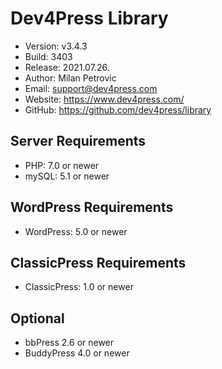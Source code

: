 # Dev4Press Library

* Version: v3.4.3
* Build:   3403
* Release: 2021.07.26.
* Author:  Milan Petrovic
* Email:   support@dev4press.com
* Website: https://www.dev4press.com/
* GitHub:  https://github.com/dev4press/library

## Server Requirements

* PHP: 7.0 or newer
* mySQL: 5.1 or newer

## WordPress Requirements

* WordPress: 5.0 or newer

## ClassicPress Requirements

* ClassicPress: 1.0 or newer

## Optional

* bbPress 2.6 or newer
* BuddyPress 4.0 or newer
